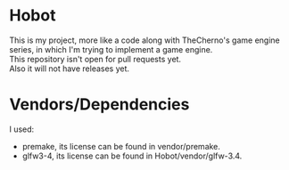 # Hobot
This is my project, more like a code along with TheCherno's game engine series, in which I'm trying to implement a game engine.  
This repository isn't open for pull requests yet.  
Also it will not have releases yet.

# Vendors/Dependencies
I used:
* premake, its license can be found in vendor/premake.
* glfw3-4, its license can be found in Hobot/vendor/glfw-3.4.  
